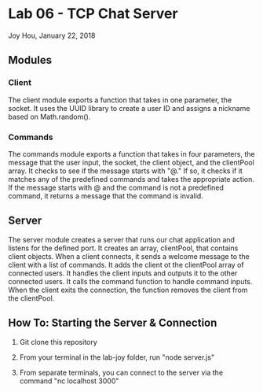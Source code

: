 # Lab 06 - TCP Chat Server
Joy Hou, January 22, 2018

## Modules

### Client
The client module exports a function that takes in one parameter, the socket. It uses the UUID library to create a user ID and assigns a nickname based on Math.random().

### Commands
The commands module exports a function that takes in four parameters, the message that the user input, the socket, the client object, and the clientPool array. It checks to see if the message starts with "@." If so, it checks if it matches any of the predefined commands and takes the appropriate action. If the message starts with @ and the command is not a predefined command, it returns a message that the command is invalid.

## Server
The server module creates a server that runs our chat application and listens for the defined port. It creates an array, clientPool, that contains client objects. When a client connects, it sends a welcome message to the client with a list of commands. It adds the client ot the clientPool array of connected users. It handles the client inputs and outputs it to the other connected users. It calls the command function to handle command inputs. When the client exits the connection, the function removes the client from the clientPool.

## How To: Starting the Server & Connection
1. Git clone this repository

2. From your terminal in the lab-joy folder, run "node server.js"

3. From separate terminals, you can connect to the server via the command "nc localhost 3000"